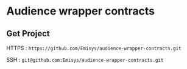 # Audience wrapper contracts

## Get Project
HTTPS : ```https://github.com/Emisys/audience-wrapper-contracts.git```

SSH : ```git@github.com:Emisys/audience-wrapper-contracts.git```